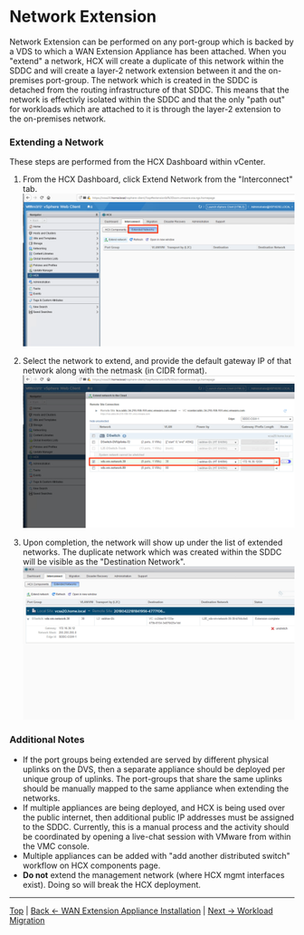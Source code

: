 # Network Extension
Network Extension can be performed on any port-group which is backed by a VDS to which a WAN Extension Appliance has been attached. When you "extend" a network, HCX will create a duplicate of this network within the SDDC and will create a layer-2 network extension between it and the on-premises port-group. The network which is created in the SDDC is detached from the routing infrastructure of that SDDC. This means that the network is effectivly isolated within the SDDC and that the only "path out" for workloads which are attached to it is through the layer-2 extension to the on-premises network.



### Extending a Network
These steps are performed from the HCX Dashboard within vCenter.

1. From the HCX Dashboard, click Extend Network from the "Interconnect" tab.
![step01.png](./illustrations/extendNet/step01.png "Step 1")

2. Select the network to extend, and provide the default gateway IP of that network along with the netmask (in CIDR format).
![step02.png](./illustrations/extendNet/step02.png "Step 2")

3. Upon completion, the network will show up under the list of extended networks. The duplicate network which was created within the SDDC will be visible as the "Destination Network".
![step03.png](./illustrations/extendNet/step03.png "Step 3")



### Additional Notes
* If the port groups being extended are served by different physical uplinks on the DVS, then a separate appliance should be deployed per unique group of uplinks.  The port-groups that share the same uplinks should be manually mapped to the same appliance when extending the networks.
* If multiple appliances are being deployed, and HCX is being used over the public internet, then additional public IP addresses must be assigned to the SDDC. Currently, this is a manual process and the activity should be coordinated by opening a live-chat session with VMware from within the VMC console.
* Multiple appliances can be added with "add another distributed switch" workflow on HCX components page.
* **Do not** extend the management network (where HCX mgmt interfaces exist). Doing so will break the HCX deployment.


---
[Top](./README.md) | [Back <- WAN Extension Appliance Installation](./05_l2cInstallation.md) | [Next -> Workload Migration](./08_workloadMigration.md)
